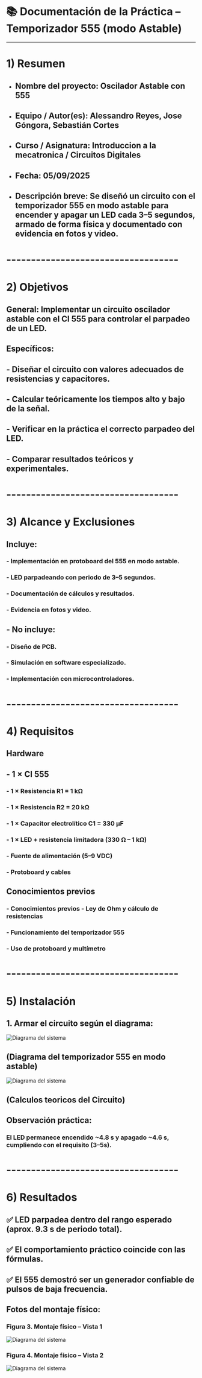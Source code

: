 # 📚 Documentación de la Práctica – Temporizador 555 (modo Astable)

---

# 1) Resumen

- ## **Nombre del proyecto:** Oscilador Astable con 555
- ## **Equipo / Autor(es):** Alessandro Reyes, Jose Góngora, Sebastián Cortes
- ## **Curso / Asignatura:** Introduccion a la mecatronica / Circuitos Digitales
- ## **Fecha:** 05/09/2025  
- ## **Descripción breve**: Se diseñó un circuito con el temporizador 555 en modo astable para encender y apagar un LED cada 3–5 segundos, armado de forma física y documentado con evidencia en fotos y video.

# -----------------------------------

# 2) Objetivos

## **General:** Implementar un circuito oscilador astable con el CI 555 para controlar el parpadeo de un LED.
## **Específicos:** 
## - Diseñar el circuito con valores adecuados de resistencias y capacitores.
## - Calcular teóricamente los tiempos alto y bajo de la señal.
## - Verificar en la práctica el correcto parpadeo del LED.
## - Comparar resultados teóricos y experimentales.

# -----------------------------------

# 3) Alcance y Exclusiones

## **Incluye:**
### - Implementación en protoboard del 555 en modo astable.
### - LED parpadeando con periodo de 3–5 segundos.
### - Documentación de cálculos y resultados.
### - Evidencia en fotos y video. 

## - **No incluye:** 
### - Diseño de PCB.
### - Simulación en software especializado.
### - Implementación con microcontroladores.

# -----------------------------------

# 4) Requisitos

## **Hardware**
##  - 1 × CI 555
### - 1 × Resistencia R1 = 1 kΩ
### - 1 × Resistencia R2 = 20 kΩ
### - 1 × Capacitor electrolítico C1 = 330 µF
### - 1 × LED + resistencia limitadora (330 Ω – 1 kΩ)
### - Fuente de alimentación (5–9 VDC)
### - Protoboard y cables

## **Conocimientos previos**
### - Conocimientos previos - Ley de Ohm y cálculo de resistencias
### - Funcionamiento del temporizador 555
### - Uso de protoboard y multímetro

# -----------------------------------

# 5) Instalación

## 1. Armar el circuito según el diagrama:
![Diagrama del sistema](recursos/imgs/Circuito.png)

## **(Diagrama del temporizador 555 en modo astable)**
![Diagrama del sistema](recursos/imgs/Calculos.png)

## **(Calculos teoricos del Circuito)**
## Observación práctica: 
### El LED permanece encendido ~4.8 s y apagado ~4.6 s, cumpliendo con el requisito (3–5s).

# -----------------------------------

# 6) Resultados

## ✅ LED parpadea dentro del rango esperado (aprox. 9.3 s de periodo total).
## ✅ El comportamiento práctico coincide con las fórmulas.
## ✅ El 555 demostró ser un generador confiable de pulsos de baja frecuencia.

## **Fotos del montaje físico:**
### Figura 3. Montaje físico – Vista 1
![Diagrama del sistema](recursos/imgs/armado_1.png)
### Figura 4. Montaje físico – Vista 2
![Diagrama del sistema](recursos/imgs/armado_2.png)
